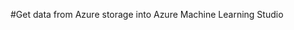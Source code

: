 <properties title="Get data from Azure storage into Azure Machine Learning Studio" pageTitle="Get data from Azure storage into Machine Learning Studio | Azure" description="Get data from Azure storage into Azure Machine Learning Studio" metaKeywords="" services="" solutions="" documentationCenter="" authors="" videoId="" scriptId="" />

#Get data from Azure storage into Azure Machine Learning Studio
